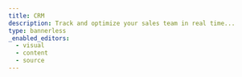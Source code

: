 ```yaml
---
title: CRM
description: Track and optimize your sales team in real time...
type: bannerless
_enabled_editors:
  - visual
  - content
  - source
---
```

